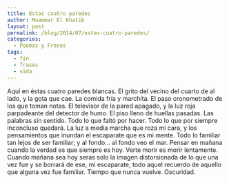 ```yaml
---
title: Estas cuatro paredes
author: Muammar El Khatib
layout: post
permalink: /blog/2014/07/estas-cuatro-paredes/
categories:
  - Poemas y Frases
tags:
  - fin
  - frases
  - vida
---
```

Aquí en éstas cuatro paredes blancas. El grito del vecino del cuarto de al lado, y la gota que cae. La comida fría y marchita. El paso cronometrado de los que toman notas. El televisor de la pared apagado, y la luz roja parpadeante del detector de humo. El piso lleno de huellas pasadas. Las palabras sin sentido. Todo lo que faltó por hacer. Todo lo que por siempre inconcluso quedará. La luz a media marcha que roza mi cara, y los pensamientos que inundan el escaparate que es mi mente. Todo lo familiar tan lejos de ser familiar; y al fondo&#8230; al fondo veo el mar. Pensar en mañana cuando la verdad es que siempre es hoy. Verte morir es morir lentamente. Cuando mañana sea hoy seras solo la imagen distorsionada de lo que una vez fue y se borrará de ese, mi escaparate, todo aquel recuerdo de aquello que alguna vez fue familiar. Tiempo que nunca vuelve. Oscuridad.